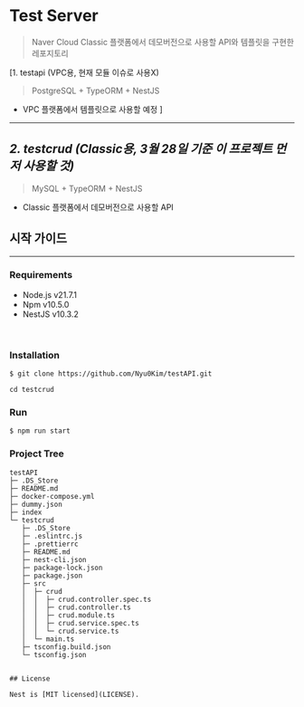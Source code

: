# Test Server
> Naver Cloud Classic 플랫폼에서 데모버전으로 사용할 API와 템플릿을 구현한 레포지토리

[1. testapi (VPC용, 현재 모듈 이슈로 사용X)
> PostgreSQL + TypeORM + NestJS
- VPC 플랫폼에서 템플릿으로 사용할 예정 ]

---

## _**2. testcrud (Classic용, 3월 28일 기준 이 프로젝트 먼저 사용할 것)**_
> MySQL + TypeORM + NestJS
- Classic 플랫폼에서 데모버전으로 사용할 API

## 시작 가이드
---

### Requirements
- Node.js v21.7.1
- Npm v10.5.0
- NestJS v10.3.2

<br>

### Installation
```
$ git clone https://github.com/Nyu0Kim/testAPI.git
```
```
cd testcrud
```

### Run

```
$ npm run start
```

### Project Tree


```
testAPI
├─ .DS_Store
├─ README.md
├─ docker-compose.yml
├─ dummy.json
├─ index
└─ testcrud
   ├─ .DS_Store
   ├─ .eslintrc.js
   ├─ .prettierrc
   ├─ README.md
   ├─ nest-cli.json
   ├─ package-lock.json
   ├─ package.json
   ├─ src
   │  ├─ crud
   │  │  ├─ crud.controller.spec.ts
   │  │  ├─ crud.controller.ts
   │  │  ├─ crud.module.ts
   │  │  ├─ crud.service.spec.ts
   │  │  └─ crud.service.ts
   │  └─ main.ts
   ├─ tsconfig.build.json
   └─ tsconfig.json

```


```

## License

Nest is [MIT licensed](LICENSE).
